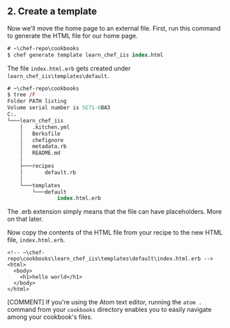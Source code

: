 ## 2. Create a template

Now we'll move the home page to an external file. First, run this command to generate the HTML file for our home page.

```ps
# ~\chef-repo\cookbooks
$ chef generate template learn_chef_iis index.html
```

The file <code class="file-path">index.html.erb</code> gets created under <code class="file-path">learn\_chef\_iis\templates\default</code>.

```ps
# ~\chef-repo\cookbooks
$ tree /F
Folder PATH listing
Volume serial number is 5E71-6BA3
C:.
└───learn_chef_iis
    │   .kitchen.yml
    │   Berksfile
    │   chefignore
    │   metadata.rb
    │   README.md
    │
    ├───recipes
    │       default.rb
    │
    └───templates
        └───default
                index.html.erb
```

The .erb extension simply means that the file can have placeholders. More on that later.

Now copy the contents of the HTML file from your recipe to the new HTML file, <code class="file-path">index.html.erb</code>.

```html-Win32
<!-- ~\chef-repo\cookbooks\learn_chef_iis\templates\default\index.html.erb -->
<html>
  <body>
    <h1>hello world</h1>
  </body>
</html>
```

[COMMENT] If you're using the Atom text editor, running the `atom .` command from your <code class="file-path">cookbooks</code> directory enables you to easily navigate among your cookbook's files.

